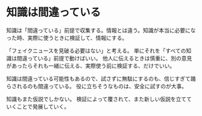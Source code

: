 # 知識は間違っている

知識は「間違っている」前提で収集する。情報とは違う。知識が本当に必要になった時、実際に使うときに検証して、情報にする。

「フェイクニュースを見破る必要はない」と考える。
単にそれを「すべての知識は間違っている」前提で動けばいい。
他人に伝えるときは慎重に、別の意見があったらそれも一緒に伝える、実際使う前に検証する、だけでいい。

知識は間違っている可能性もあるので、試さずに無駄にするのも、信じすぎて踊らされるのも間違っている。
役に立ちそうなものは、安全に試すのが大事。

知識もまた仮説でしかない。
検証によって覆されて、また新しい仮説を立てていくことで発展していく。
